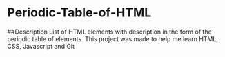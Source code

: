 # Periodic-Table-of-HTML

##Description
List of HTML elements with description in the form of the periodic table of elements.
This project was made to help me learn HTML, CSS, Javascript and Git
